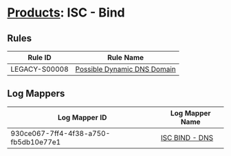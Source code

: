 # [Products](README.md): ISC - Bind

## Rules

|Rule ID|Rule Name|
|----|----|
|LEGACY-S00008|[Possible Dynamic DNS Domain](../rules/LEGACY-S00008.md)|


## Log Mappers

|Log Mapper ID|Log Mapper Name|
|----|----|
|930ce067-7ff4-4f38-a750-fb5db10e77e1|[ISC BIND - DNS](../mappings/930ce067-7ff4-4f38-a750-fb5db10e77e1.md)|


